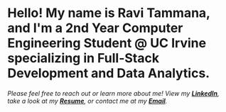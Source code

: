 # Hello! My name is Ravi Tammana, and I'm a 2nd Year Computer Engineering Student @ UC Irvine specializing in Full-Stack Development and Data Analytics. 

###### Please feel free to reach out or learn more about me! View my [***LinkedIn***](https://www.linkedin.com/in/ravi-tammana), take a look at my [***Resume***](https://drive.google.com/file/d/1oB2woCp5C-SelUqaCpFUCKz9fw0AQXxv/view?usp=drive_link]), or contact me at my [***Email***](tammanaravit25@gmail.com).

<!--
**Raviteja-Tammana/Raviteja-Tammana** is a ✨ _special_ ✨ repository because its `README.md` (this file) appears on your GitHub profile.

Here are some ideas to get you started:

- 🔭 I’m currently working on ...
- 🌱 I’m currently learning ...
- 👯 I’m looking to collaborate on ...
- 🤔 I’m looking for help with ...
- 💬 Ask me about ...
- 📫 How to reach me: ...
- 😄 Pronouns: ...
- ⚡ Fun fact: ...
-->
